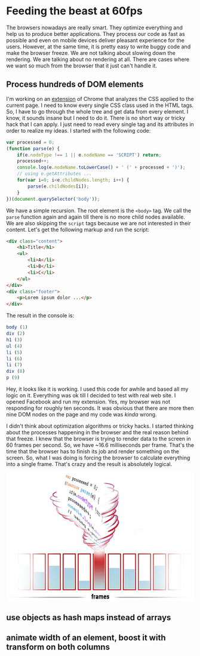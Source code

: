 # Feeding the beast at 60fps

The browsers nowadays are really smart. They optimize everything and help us to produce better applications. They process our code as fast as possible and even on mobile devices deliver pleasant experience for the users. However, at the same time, it is pretty easy to write buggy code and make the browser freeze. We are not talking about slowing down the rendering. We are talking about no rendering at all. There are cases where we want so much from the browser that it just can't handle it.

## Process hundreds of DOM elements

I'm working on an [extension](https://github.com/krasimir/modulize) of Chrome that analyzes the CSS applied to the current page. I need to know every single CSS class used in the HTML tags. So, I have to go through the whole tree and get data from every element. I know, it sounds insane but I need to do it. There is no short way or tricky hack that I can apply. I just need to read every single tag and its attributes in order to realize my ideas. I started with the following code:

```js
var processed = 0;
(function parse(e) {
    if(e.nodeType !== 1 || e.nodeName == 'SCRIPT') return;
    processed++;
    console.log(e.nodeName.toLowerCase() + ' (' + processed + ')');
    // using e.getAttributes ...
    for(var i=0; i<e.childNodes.length; i++) {
        parse(e.childNodes[i]);
    }
})(document.querySelector('body'));
```

We have a simple recursion. The root element is the `<body>` tag. We call the `parse` function again and again till there is no more child nodes available. We are also skipping the `script` tags because we are not interested in their content. Let's get the following markup and run the script:

```html
<div class="content">
    <h1>Title</h1>
    <ul>
        <li>A</li>
        <li>B</li>
        <li>C</li>
    </ul>
</div>
<div class="footer">
    <p>Lorem ipsum dolor ...</p>
</div>
```

The result in the console is:

```js
body (1)
div (2)
h1 (3)
ul (4)
li (5)
li (6)
li (7)
div (8)
p (9)
```

Hey, it looks like it is working. I used this code for awhile and based all my logic on it. Everything was ok till I decided to test with real web site. I opened Facebook and run my extension. Yes, my browser was not responding for roughly ten seconds. It was obvious that there are more then nine DOM nodes on the page and my code was *kinda* wrong. 

I didn't think about optimization algorithms or tricky hacks. I started thinking about the processes happening in the browser and the real reason behind that freeze. I knew that the browser is trying to render data to the screen in 60 frames per second. So, we have ~16.6 milliseconds per frame. That's the time that the browser has to finish its job and render something on the screen. So, what I was doing is forcing the browser to calculate everything into a single frame. That's crazy and the result is absolutely logical.

![Feeding the beast at 60fps](imgs/frames.jpg)


## use objects as hash maps instead of arrays

## animate width of an element, boost it with transform on both columns